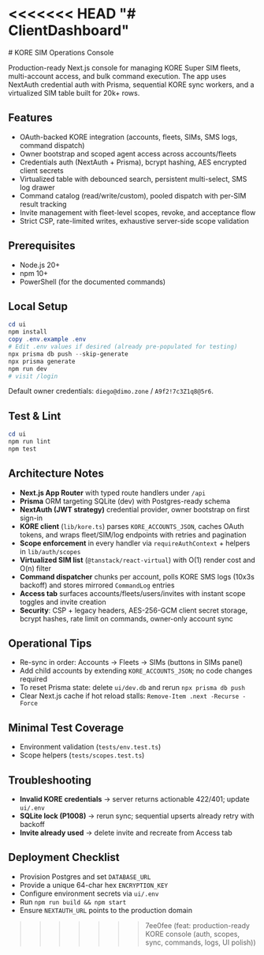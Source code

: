 <<<<<<< HEAD
"# ClientDashboard" 
=======
﻿# KORE SIM Operations Console

Production-ready Next.js console for managing KORE Super SIM fleets, multi-account access, and bulk command execution. The app uses NextAuth credential auth with Prisma, sequential KORE sync workers, and a virtualized SIM table built for 20k+ rows.

## Features
- OAuth-backed KORE integration (accounts, fleets, SIMs, SMS logs, command dispatch)
- Owner bootstrap and scoped agent access across accounts/fleets
- Credentials auth (NextAuth + Prisma), bcrypt hashing, AES encrypted client secrets
- Virtualized table with debounced search, persistent multi-select, SMS log drawer
- Command catalog (read/write/custom), pooled dispatch with per-SIM result tracking
- Invite management with fleet-level scopes, revoke, and acceptance flow
- Strict CSP, rate-limited writes, exhaustive server-side scope validation

## Prerequisites
- Node.js 20+
- npm 10+
- PowerShell (for the documented commands)

## Local Setup
```powershell
cd ui
npm install
copy .env.example .env
# Edit .env values if desired (already pre-populated for testing)
npx prisma db push --skip-generate
npx prisma generate
npm run dev
# visit /login
```
Default owner credentials: `diego@dimo.zone` / `A9f2!7c3Z1q8@5r6`.

## Test & Lint
```powershell
cd ui
npm run lint
npm test
```

## Architecture Notes
- **Next.js App Router** with typed route handlers under `/api`
- **Prisma** ORM targeting SQLite (dev) with Postgres-ready schema
- **NextAuth (JWT strategy)** credential provider, owner bootstrap on first sign-in
- **KORE client** (`lib/kore.ts`) parses `KORE_ACCOUNTS_JSON`, caches OAuth tokens, and wraps fleet/SIM/log endpoints with retries and pagination
- **Scope enforcement** in every handler via `requireAuthContext` + helpers in `lib/auth/scopes`
- **Virtualized SIM list** (`@tanstack/react-virtual`) with O(1) render cost and O(n) filter
- **Command dispatcher** chunks per account, polls KORE SMS logs (10x3s backoff) and stores mirrored `CommandLog` entries
- **Access tab** surfaces accounts/fleets/users/invites with instant scope toggles and invite creation
- **Security**: CSP + legacy headers, AES-256-GCM client secret storage, bcrypt hashes, rate limit on commands, owner-only account sync

## Operational Tips
- Re-sync in order: Accounts -> Fleets -> SIMs (buttons in SIMs panel)
- Add child accounts by extending `KORE_ACCOUNTS_JSON`; no code changes required
- To reset Prisma state: delete `ui/dev.db` and rerun `npx prisma db push`
- Clear Next.js cache if hot reload stalls: `Remove-Item .next -Recurse -Force`

## Minimal Test Coverage
- Environment validation (`tests/env.test.ts`)
- Scope helpers (`tests/scopes.test.ts`)

## Troubleshooting
- **Invalid KORE credentials** -> server returns actionable 422/401; update `ui/.env`
- **SQLite lock (P1008)** -> rerun sync; sequential upserts already retry with backoff
- **Invite already used** -> delete invite and recreate from Access tab

## Deployment Checklist
- Provision Postgres and set `DATABASE_URL`
- Provide a unique 64-char hex `ENCRYPTION_KEY`
- Configure environment secrets via `ui/.env`
- Run `npm run build && npm start`
- Ensure `NEXTAUTH_URL` points to the production domain
>>>>>>> 7ee0fee (feat: production-ready KORE console (auth, scopes, sync, commands, logs, UI polish))
